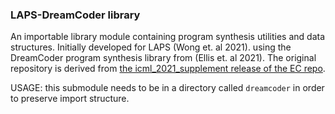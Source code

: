 ### LAPS-DreamCoder library
An importable library module containing program synthesis utilities and data structures. Initially developed for LAPS (Wong et. al 2021). 
using the DreamCoder program synthesis library from (Ellis et. al 2021). 
The original repository is derived from [the icml_2021_supplement release of the EC repo](https://github.com/ellisk42/ec/tree/icml_2021_supplement).

USAGE: this submodule needs to be in a directory called ```dreamcoder``` in order to preserve import structure.
